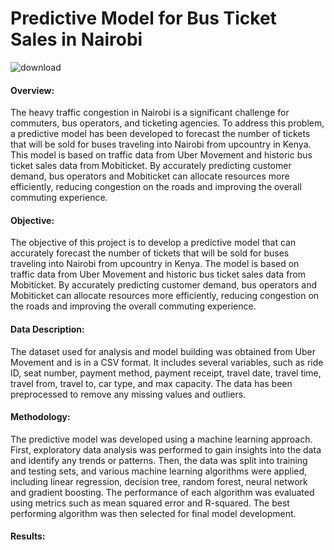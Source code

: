 # Predictive Model for Bus Ticket Sales in Nairobi
![download](https://user-images.githubusercontent.com/106226707/225047544-4a7529c7-604a-4c79-b12a-8c33e220cbba.png)

#### Overview:
The heavy traffic congestion in Nairobi is a significant challenge for commuters, bus operators, and ticketing agencies. To address this problem, a predictive model has been developed to forecast the number of tickets that will be sold for buses traveling into Nairobi from upcountry in Kenya. This model is based on traffic data from Uber Movement and historic bus ticket sales data from Mobiticket. By accurately predicting customer demand, bus operators and Mobiticket can allocate resources more efficiently, reducing congestion on the roads and improving the overall commuting experience.

#### Objective:
The objective of this project is to develop a predictive model that can accurately forecast the number of tickets that will be sold for buses traveling into Nairobi from upcountry in Kenya. The model is based on traffic data from Uber Movement and historic bus ticket sales data from Mobiticket. By accurately predicting customer demand, bus operators and Mobiticket can allocate resources more efficiently, reducing congestion on the roads and improving the overall commuting experience.

#### Data Description:
The dataset used for analysis and model building was obtained from Uber Movement and is in a CSV format. It includes several variables, such as ride ID, seat number, payment method, payment receipt, travel date, travel time, travel from, travel to, car type, and max capacity. The data has been preprocessed to remove any missing values and outliers.

#### Methodology:
The predictive model was developed using a machine learning approach. First, exploratory data analysis was performed to gain insights into the data and identify any trends or patterns. Then, the data was split into training and testing sets, and various machine learning algorithms were applied, including linear regression, decision tree, random forest, neural network and gradient boosting. The performance of each algorithm was evaluated using metrics such as mean squared error and R-squared. The best performing algorithm was then selected for final model development.

#### Results:
